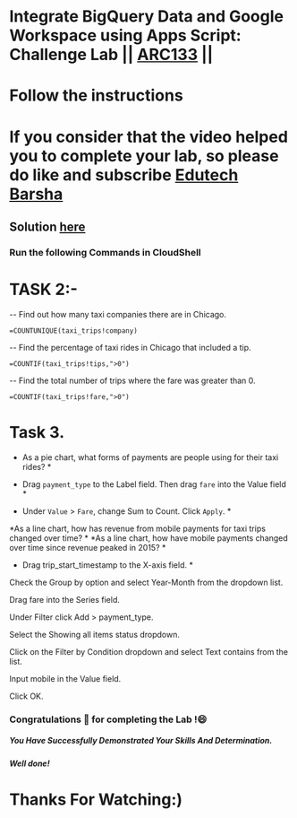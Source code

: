 # Integrate BigQuery Data and Google Workspace using Apps Script: Challenge Lab || [ARC133](https://www.cloudskillsboost.google/focuses/67217?parent=catalog) ||
# Follow the instructions

# If you consider that the video helped you to complete your lab, so please do like and subscribe [Edutech Barsha](https://www.youtube.com/@edutechbarsha)
## Solution [here](https://youtu.be/B_yaZVAnMSA)

### Run the following Commands in CloudShell

# TASK 2:- 

-- Find out how many taxi companies there are in Chicago.
```
=COUNTUNIQUE(taxi_trips!company)
```

-- Find the percentage of taxi rides in Chicago that included a tip.
```
=COUNTIF(taxi_trips!tips,">0")
```

-- Find the total number of trips where the fare was greater than 0.
```
=COUNTIF(taxi_trips!fare,">0")
```

# Task 3.

* As a pie chart, what forms of payments are people using for their taxi rides? *

* Drag `payment_type` to the Label field. Then drag `fare` into the Value field *

* Under `Value` > `Fare`, change Sum to Count. Click `Apply`. *



*As a line chart, how has revenue from mobile payments for taxi trips changed over time? *
*As a line chart, how have mobile payments changed over time since revenue peaked in 2015? *



* Drag trip_start_timestamp to the X-axis field. *

Check the Group by option and select Year-Month from the dropdown list.

Drag fare into the Series field.

Under Filter click Add > payment_type.

Select the Showing all items status dropdown.

Click on the Filter by Condition dropdown and select Text contains from the list.

Input mobile in the Value field.

Click OK.

### Congratulations 🎉 for completing the Lab !😄

##### *You Have Successfully Demonstrated Your Skills And Determination.*

#### *Well done!*

# Thanks For Watching:)
